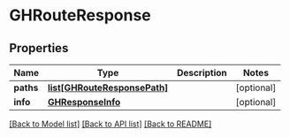 # GHRouteResponse

## Properties
Name | Type | Description | Notes
------------ | ------------- | ------------- | -------------
**paths** | [**list[GHRouteResponsePath]**](GHRouteResponsePath.md) |  | [optional] 
**info** | [**GHResponseInfo**](GHResponseInfo.md) |  | [optional] 

[[Back to Model list]](../README.md#documentation-for-models) [[Back to API list]](../README.md#documentation-for-api-endpoints) [[Back to README]](../README.md)


